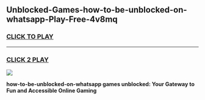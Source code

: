 
## Unblocked-Games-how-to-be-unblocked-on-whatsapp-Play-Free-4v8mq
<h3>
<a href="https://premium76.site?title=how-to-be-unblocked-on-whatsapp&ref=21A">CLICK TO PLAY</a></h3>
<hr>

<h3>
<a href="https://premium76.site?title=how-to-be-unblocked-on-whatsapp&ref=21A">CLICK 2 PLAY</a>
  
</h3>

<a href="https://premium76.site?title=how-to-be-unblocked-on-whatsapp&ref=21A"><img src="https://clearcache.store/games.png"></a>


**how-to-be-unblocked-on-whatsapp games unblocked: Your Gateway to Fun and Accessible Online Gaming**
